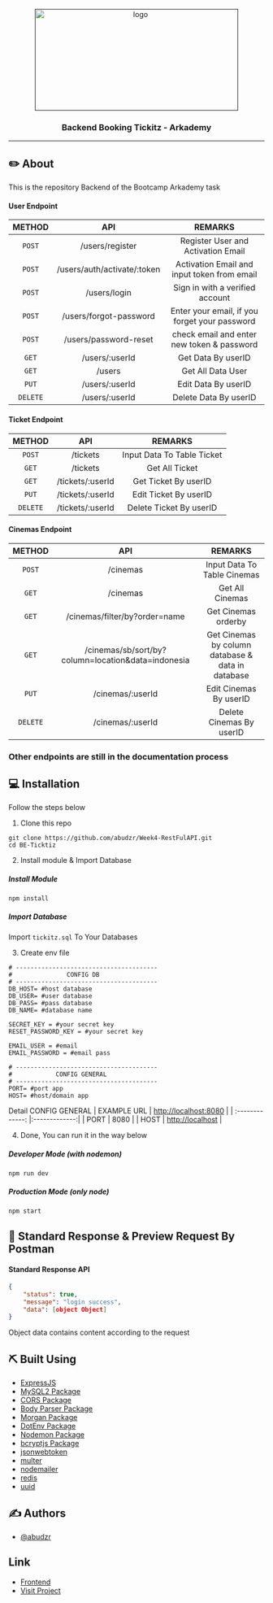 <p align="center">
  <a href="" rel="noopener">
 <img width=400px height=200px src="https://bookingtickitz.netlify.app/assets/img/logo.png" alt="logo"></a>
</p>

<h3 align="center">Backend Booking Tickitz - Arkademy</h3>

---

## ✏️ About

This is the repository Backend of the Bootcamp Arkademy task

#### User Endpoint

|  METHOD  |             API             |                    REMARKS                    |
| :------: | :-------------------------: | :-------------------------------------------: |
|  `POST`  |       /users/register       |      Register User and Activation Email       |
|  `POST`  | /users/auth/activate/:token |  Activation Email and input token from email  |
|  `POST`  |        /users/login         |        Sign in with a verified account        |
|  `POST`  |   /users/forgot-password    | Enter your email, if you forget your password |
|  `POST`  |    /users/password-reset    |  check email and enter new token & password   |
|  `GET`   |       /users/:userId        |              Get Data By userID               |
|  `GET`   |           /users            |               Get All Data User               |
|  `PUT`   |       /users/:userId        |              Edit Data By userID              |
| `DELETE` |       /users/:userId        |             Delete Data By userID             |

#### Ticket Endpoint

|  METHOD  |       API        |          REMARKS           |
| :------: | :--------------: | :------------------------: |
|  `POST`  |     /tickets     | Input Data To Table Ticket |
|  `GET`   |     /tickets     |       Get All Ticket       |
|  `GET`   | /tickets/:userId |    Get Ticket By userID    |
|  `PUT`   | /tickets/:userId |   Edit Ticket By userID    |
| `DELETE` | /tickets/:userId |  Delete Ticket By userID   |

#### Cinemas Endpoint

|  METHOD  |                        API                         |                      REMARKS                      |
| :------: | :------------------------------------------------: | :-----------------------------------------------: |
|  `POST`  |                      /cinemas                      |            Input Data To Table Cinemas            |
|  `GET`   |                      /cinemas                      |                  Get All Cinemas                  |
|  `GET`   |           /cinemas/filter/by?order=name            |                Get Cinemas orderby                |
|  `GET`   | /cinemas/sb/sort/by?column=location&data=indonesia | Get Cinemas by column database & data in database |
|  `PUT`   |                  /cinemas/:userId                  |              Edit Cinemas By userID               |
| `DELETE` |                  /cinemas/:userId                  |             Delete Cinemas By userID              |

### Other endpoints are still in the documentation process

## 💻 Installation

Follow the steps below

1. Clone this repo

```
git clone https://github.com/abudzr/Week4-RestFulAPI.git
cd BE-Ticktiz
```

2. Install module & Import Database

##### Install Module

```
npm install
```

##### Import Database

Import `tickitz.sql` To Your Databases

3. Create env file

```
# ---------------------------------------
#               CONFIG DB
# ---------------------------------------
DB_HOST= #host database
DB_USER= #user database
DB_PASS= #pass database
DB_NAME= #database name

SECRET_KEY = #your secret key
RESET_PASSWORD_KEY = #your secret key

EMAIL_USER = #email
EMAIL_PASSWORD = #email pass

# ---------------------------------------
#            CONFIG GENERAL
# ---------------------------------------
PORT= #port app
HOST= #host/domain app
```

Detail CONFIG GENERAL
| EXAMPLE URL | [http://localhost:8080]() |
| :-------------: |:-------------:|
| PORT | 8080 |
| HOST | [http://localhost]() |

4. Done, You can run it in the way below

##### Developer Mode (with nodemon)

```
npm run dev
```

##### Production Mode (only node)

```
npm start
```

## 🔖 Standard Response & Preview Request By Postman

#### Standard Response API

```json
{
    "status": true,
    "message": "login success",
    "data": [object Object]
}
```

Object data contains content according to the request

## ⛏️ Built Using

- [ExpressJS](https://expressjs.com)
- [MySQL2 Package](https://www.npmjs.com/package/mysql2)
- [CORS Package](https://www.npmjs.com/package/cors)
- [Body Parser Package](https://www.npmjs.com/package/body-parser)
- [Morgan Package](https://www.npmjs.com/package/morgan)
- [DotEnv Package](https://www.npmjs.com/package/dotenv)
- [Nodemon Package](https://www.npmjs.com/package/nodemon)
- [bcryptjs Package](https://www.npmjs.com/package/bcryptjs)
- [jsonwebtoken](https://www.npmjs.com/package/jsonwebtoken)
- [multer](https://www.npmjs.com/package/multer)
- [nodemailer](https://www.npmjs.com/package/nodemailer)
- [redis](https://www.npmjs.com/package/redis)
- [uuid](https://www.npmjs.com/package/uuid)

## ✍️ Authors

- [@abudzr](https://github.com/abudzr)

## Link

- [Frontend](https://github.com/abudzr/Week5-ReactTickitz)
- [Visit Project](https://bookingtickitz.herokuapp.com/)
